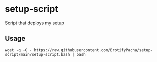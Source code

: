 # setup-script
Script that deploys my setup

## Usage
```
wget -q -O - https://raw.githubusercontent.com/BrotifyPacha/setup-script/main/setup-script.bash | bash
```

